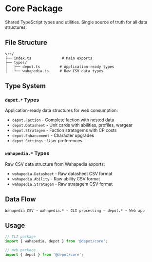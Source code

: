 # Core Package

Shared TypeScript types and utilities. Single source of truth for all data structures.

## File Structure

```
src/
├── index.ts              # Main exports
├── types/
│   ├── depot.ts         # Application-ready types
│   └── wahapedia.ts     # Raw CSV data types
```

## Type System

### `depot.*` Types
Application-ready data structures for web consumption:
- `depot.Faction` - Complete faction with nested data
- `depot.Datasheet` - Unit cards with abilities, profiles, wargear
- `depot.Stratagem` - Faction stratagems with CP costs
- `depot.Enhancement` - Character upgrades
- `depot.Settings` - User preferences

### `wahapedia.*` Types
Raw CSV data structure from Wahapedia exports:
- `wahapedia.Datasheet` - Raw datasheet CSV format
- `wahapedia.Ability` - Raw ability CSV format
- `wahapedia.Stratagem` - Raw stratagem CSV format

## Data Flow

```
Wahapedia CSV → wahapedia.* → CLI processing → depot.* → Web app
```

## Usage

```typescript
// CLI package
import { wahapedia, depot } from '@depot/core';

// Web package
import { depot } from '@depot/core';
```